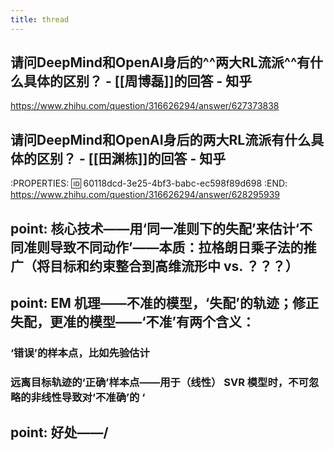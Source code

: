 ```yaml
---
title: thread
---
```


## 请问DeepMind和OpenAI身后的^^两大RL流派^^有什么具体的区别？ - [[周博磊]]的回答 - 知乎
https://www.zhihu.com/question/316626294/answer/627373838
## 请问DeepMind和OpenAI身后的两大RL流派有什么具体的区别？ - [[田渊栋]]的回答 - 知乎
:PROPERTIES:
:id: 60118dcd-3e25-4bf3-babc-ec598f89d698
:END:
https://www.zhihu.com/question/316626294/answer/628295939
## point: 核心技术——用‘同一准则下的失配’来估计‘不同准则导致不同动作’——本质：拉格朗日乘子法的推广（将目标和约束整合到高维流形中 vs. ？？？）
## point: EM 机理——不准的模型，‘失配’的轨迹；修正失配，更准的模型——‘不准’有两个含义：
### ‘错误’的样本点，比如先验估计
### 远离目标轨迹的‘正确’样本点——用于（线性） SVR 模型时，不可忽略的非线性导致对‘不准确’的 ‘
## point: 好处——/
##
##
